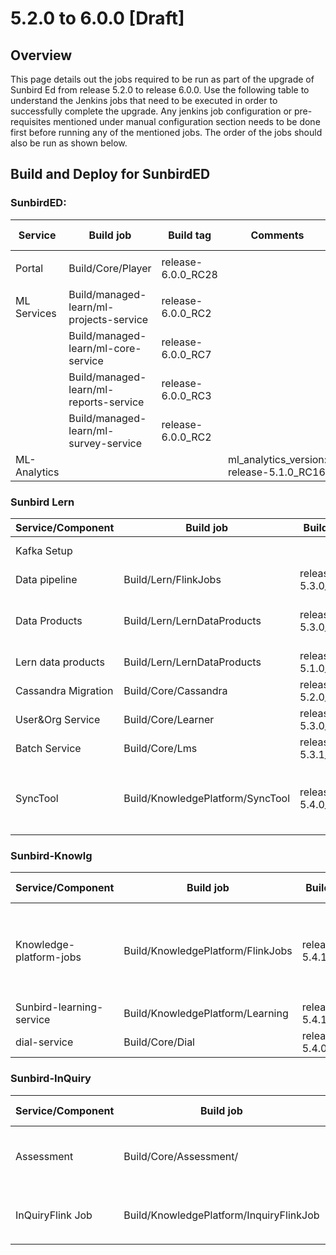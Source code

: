 # 5.2.0 to 6.0.0 \[Draft]

## Overview <a href="#user-content-overview" id="user-content-overview"></a>



This page details out the jobs required to be run as part of the upgrade of Sunbird Ed from release 5.2.0 to release 6.0.0. Use the following table to understand the Jenkins jobs that need to be executed in order to successfully complete the upgrade. Any jenkins job configuration or pre-requisites mentioned under manual configuration section needs to be done first before running any of the mentioned jobs. The order of the jobs should also be run as shown below.



## **Build and Deploy for SunbirdED**

### **SunbirdED:**

| Service      | Build job                               | Build tag           | Comments                                    | Deploy Job                                                                                                                                                                         | Deploy tag    |
| ------------ | --------------------------------------- | ------------------- | ------------------------------------------- | ---------------------------------------------------------------------------------------------------------------------------------------------------------------------------------- | ------------- |
| Portal       | <p>Build/Core/Player<br></p>            | release-6.0.0\_RC28 |                                             | Deploy/Kubernetes/Player                                                                                                                                                           | release-6.0.0 |
| ML Services  | Build/managed-learn/ml-projects-service | release-6.0.0\_RC2  |                                             | Deploy/managed-learn/ml-projeceyJhbGciOiJIUzI1NiIsInR5cCI6IkpXVCJ9.eyJpc3MiOiJxSVg4R1paOVg5eEQ4OGdENWU4WkZTN1FJTERueWxZdiJ9.iDXhLiLkRaDWTKcsstOhzJSvj4qWX\_OuGUbCfHwIFeUts-service | release-6.0.0 |
|              | Build/managed-learn/ml-core-service     | release-6.0.0\_RC7  |                                             | Deploy/managed-learn/ml-core-service                                                                                                                                               | release-6.0.0 |
|              | Build/managed-learn/ml-reports-service  | release-6.0.0\_RC3  |                                             | Deploy/managed-learn/ml-reports-service                                                                                                                                            | release-6.0.0 |
|              | Build/managed-learn/ml-survey-service   | release-6.0.0\_RC2  |                                             | Deploy/managed-learn/ml-survey-service                                                                                                                                             | release-6.0.0 |
| ML-Analytics |                                         |                     | ml\_analytics\_version: release-5.1.0\_RC16 | Deploy/managed-learn/ml-analytics-service                                                                                                                                          | release-5.2.0 |

### Sunbird Lern

<table><thead><tr><th width="124">Service/Component</th><th width="149">Build job</th><th width="122">Build tag</th><th width="132">Deploy Job</th><th width="122">Deploy tag</th><th>Comments</th></tr></thead><tbody><tr><td>Kafka Setup</td><td></td><td></td><td>Deploy/Core/KafkaSetup</td><td>release-6.0.0</td><td>verify if kafka topic = <strong>programuser.info</strong> is created </td></tr><tr><td>Data pipeline</td><td>Build/Lern/FlinkJobs</td><td>release-5.3.0_RC5</td><td>Deploy/Lern/FlinkJobs</td><td>release-5.3.0_RC5</td><td>Add <strong>program-user-info</strong> into job list and deploy it.</td></tr><tr><td>Data Products</td><td>Build/Lern/LernDataProducts</td><td>release-5.3.0_RC6</td><td>Deploy/Lern/LernDataProducts</td><td>release-5.3.0_RC6</td><td>Add <strong>program-user-exhaust</strong> into job list of <strong>Deploy/Lern/LernAnalyticsReplayJobs</strong> for running it.</td></tr><tr><td>Lern data products</td><td>Build/Lern/LernDataProducts</td><td>release-5.1.0_RC1</td><td>Deploy/Lern/LernDataProducts</td><td>release-5.1.0_RC1</td><td></td></tr><tr><td>Cassandra Migration</td><td>Build/Core/Cassandra</td><td>release-5.2.0_RC1</td><td>Deploy/Kubernetes/Cassandra</td><td>release-5.2.0-lern</td><td>add the  <strong>sunbird_programs</strong> keyspace in Deploy Jenkins jobs </td></tr><tr><td>User&#x26;Org Service</td><td>Build/Core/Learner</td><td>release-5.3.0_RC2</td><td>Deploy/Kubernetes/Learner</td><td>release-5.3.0-lern</td><td></td></tr><tr><td>Batch Service</td><td>Build/Core/Lms</td><td>release-5.3.1_RC1</td><td>Deploy/Kubernetes/Lms</td><td>release-5.3.0-lern</td><td></td></tr><tr><td>SyncTool</td><td>Build/KnowledgePlatform/SyncTool</td><td>release-5.4.0_RC1</td><td>Deploy/KnowledgePlatform/Neo4jElasticSearchSyncTool</td><td><p>cmd: syncdialcodes      </p><p></p><p>Sample Params: --ids U7J3S8,R9Y6W5,Y3U3F1,D5C3D6,A7R6H3,J4F5V2,E1P7P2,Y5X5T7        </p></td><td>SyncTool enhancement to be used by existing adopters for syncing "imageUrl" of DIAL codes to elastic search. </td></tr></tbody></table>

### **Sunbird-Knowlg**

<table><thead><tr><th width="181">Service/Component</th><th width="136">Build job</th><th width="111">Build tag</th><th width="526">Deploy Job</th><th>Deploy tag</th><th>Comments</th></tr></thead><tbody><tr><td>Knowledge-platform-jobs</td><td>Build/KnowledgePlatform/FlinkJobs</td><td>release-5.4.1_RC1</td><td>Deploy/KnowledgePlatform/FlinkJobs</td><td>release-5.4.1_RC1</td><td><p></p><p>Jobs to be deploy:</p><p><strong>qrcode-image-generator</strong></p></td></tr><tr><td>Sunbird-learning-service</td><td>Build/KnowledgePlatform/Learning</td><td>release-5.4.1_RC1</td><td>Deploy/KnowledgePlatform/Learning</td><td>release-5.4.1_RC1</td><td></td></tr><tr><td>dial-service</td><td>Build/Core/Dial</td><td>release-5.4.0_RC1</td><td>Deploy/Kubernetes/Dial</td><td>release-6.0.0</td><td></td></tr></tbody></table>



### **Sunbird-InQuiry**

| Service/Component | Build job                               | Build tag          | Deploy Job                               | Deploy tag         | Comments                                                                                                                                                                                                                                                                       |
| ----------------- | --------------------------------------- | ------------------ | ---------------------------------------- | ------------------ | ------------------------------------------------------------------------------------------------------------------------------------------------------------------------------------------------------------------------------------------------------------------------------ |
| Assessment        | Build/Core/Assessment/                  | release-5.6.0\_RC1 | Deploy/Core/Assessment/                  | release-6.0.0      | <p></p><p>New Configuration Added:<br>question.list.limit={{ question_list_api_request_limit | default('20') }}<br>Ref:  <a href="https://github.com/project-sunbird/sunbird-devops/pull/3770/files">https://github.com/project-sunbird/sunbird-devops/pull/3770/files</a></p> |
| InQuiryFlink Job  | Build/KnowledgePlatform/InquiryFlinkJob | release-5.2.0\_RC3 | Deploy/KnowledgePlatform/InquiryFlinkJob | release-5.2.0\_RC3 | <p>Please deploy below jobs:<br><code>async-questionset-publish</code><br><code>questionset-republish</code></p>                                                                                                                                                               |







